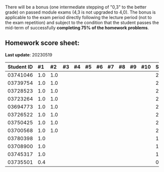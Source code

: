 There will be a bonus (one intermediate stepping of "0,3" to the better grade) on passed module exams (4,3 is not upgraded to 4,0). The bonus is applicable to the exam period directly following the lecture period (not to the exam repetition) and subject to the condition that the student passes the mid-term of successfully **completing 75% of the homework problems**. 


## Homework score sheet:

**Last update**: 20230519

| Student ID | #1   | #2   | #3   | #4   | #5   | #6   | #7   | #8   | #9   | #10  | Sum  |
| ---------- | :--- | :--- | :--- | :--- | :--- | :--- | :--- | :--- | :--- | :--- | :--- |
| 03741046   | 1.0  | 1.0 |  |  |  |  |  |  |  |  | 2.0 |
| 03739754   | 1.0  | 1.0 |  |  |  |  |  |  |  |  | 2.0 |
| 03728523   | 1.0  | 1.0 |  |  |  |  |  |  |  |  | 2.0 |
| 03723264   | 1.0  | 1.0 |  |  |  |  |  |  |  |  | 2.0 |
| 03694773   | 1.0  | 1.0 |  |  |  |  |  |  |  |  | 2.0 |
| 03726522   | 1.0  | 1.0 |  |  |  |  |  |  |  |  | 2.0 |
| 03750425   | 1.0  | 1.0 |  |  |  |  |  |  |  |  | 2.0 |
| 03700568   | 1.0  | 1.0 |  |  |  |  |  |  |  |  | 2.0 |
| 03780398   | 1.0  |  |  |  |  |  |  |  |  |  | 1.0 |
| 03708900   | 1.0  |  |  |  |  |  |  |  |  |  | 1.0 |
| 03745317   | 1.0  |  |  |  |  |  |  |  |  |  | 1.0 |
| 03735501   | 0.4  |  |  |  |  |  |  |  |  |  | 0.4 |


